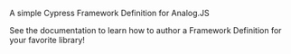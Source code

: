 A simple Cypress Framework Definition for Analog.JS

See the documentation to learn how to author a Framework Definition for your favorite library!
